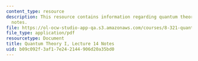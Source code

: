 ```yaml
---
content_type: resource
description: This resource contains information regarding quantum theory I, lecture
  notes.
file: https://ol-ocw-studio-app-qa.s3.amazonaws.com/courses/8-321-quantum-theory-i-fall-2017/b09c092f3af17e242144906d20a35bd0_MIT8_321F17_lec14.pdf
file_type: application/pdf
resourcetype: Document
title: Quantum Theory I, Lecture 14 Notes
uid: b09c092f-3af1-7e24-2144-906d20a35bd0
---
```


